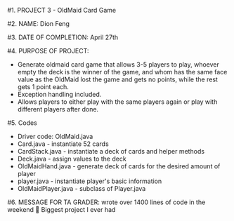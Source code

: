 #1. PROJECT 3 - OldMaid Card Game

#2. NAME: 
Dion Feng

#3. DATE OF COMPLETION: 
April 27th

#4. PURPOSE OF PROJECT:

-	Generate oldmaid card game that allows 3-5 players to play, whoever empty the deck 
	is the winner of the game, and whom has the same face value as the OldMaid lost the game and
	gets no points, while the rest gets 1 point each.
-	Exception handling included.
-	Allows players to either play with the same players again or play with different players after done.

#5. Codes
-	Driver code: OldMaid.java
-	Card.java - instantiate 52 cards
-	CardStack.java - instantiate a deck of cards and helper methods
-	Deck.java - assign values to the deck
-	OldMaidHand.java - generate deck of cards for the desired amount of player
-	player.java - instantiate player's basic information
-	OldMaidPlayer.java - subclass of Player.java

#6. MESSAGE FOR TA GRADER:
wrote over 1400 lines of code in the weekend 🤣
Biggest project I ever had
